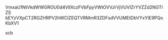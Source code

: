 VmxaU1NtVkdWWGROU0d4VllXczFVbFpyVWtOVVJrVjVUVlZrYVZZd2NGTlZS
bEYzVXpCT2RGZHRPV2hWClZEQTVRMmR3ZDFsdVVUMEtDbVYxYlE9PQoKbXV1

scb